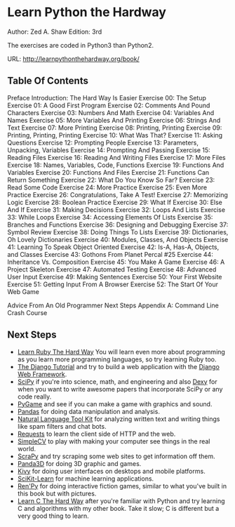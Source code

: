 Learn Python the Hardway
========================
Author: Zed A. Shaw
Edition: 3rd

The exercises are coded in Python3 than Python2.

URL: http://learnpythonthehardway.org/book/

Table Of Contents
-----------------
Preface
Introduction: The Hard Way Is Easier
Exercise 00: The Setup
Exercise 01: A Good First Program
Exercise 02: Comments And Pound Characters
Exercise 03: Numbers And Math
Exercise 04: Variables And Names
Exercise 05: More Variables And Printing
Exercise 06: Strings And Text
Exercise 07: More Printing
Exercise 08: Printing, Printing
Exercise 09: Printing, Printing, Printing
Exercise 10: What Was That?
Exercise 11: Asking Questions
Exercise 12: Prompting People
Exercise 13: Parameters, Unpacking, Variables
Exercise 14: Prompting And Passing
Exercise 15: Reading Files
Exercise 16: Reading And Writing Files
Exercise 17: More Files
Exercise 18: Names, Variables, Code, Functions
Exercise 19: Functions And Variables
Exercise 20: Functions And Files
Exercise 21: Functions Can Return Something
Exercise 22: What Do You Know So Far?
Exercise 23: Read Some Code
Exercise 24: More Practice
Exercise 25: Even More Practice
Exercise 26: Congratulations, Take A Test!
Exercise 27: Memorizing Logic
Exercise 28: Boolean Practice
Exercise 29: What If
Exercise 30: Else And If
Exercise 31: Making Decisions
Exercise 32: Loops And Lists
Exercise 33: While Loops
Exercise 34: Accessing Elements Of Lists
Exercise 35: Branches and Functions
Exercise 36: Designing and Debugging
Exercise 37: Symbol Review
Exercise 38: Doing Things To Lists
Exercise 39: Dictionaries, Oh Lovely Dictionaries
Exercise 40: Modules, Classes, And Objects
Exercise 41: Learning To Speak Object Oriented
Exercise 42: Is-A, Has-A, Objects, and Classes
Exercise 43: Gothons From Planet Percal #25
Exercise 44: Inheritance Vs. Composition
Exercise 45: You Make A Game
Exercise 46: A Project Skeleton
Exercise 47: Automated Testing
Exercise 48: Advanced User Input
Exercise 49: Making Sentences
Exercise 50: Your First Website
Exercise 51: Getting Input From A Browser
Exercise 52: The Start Of Your Web Game

Advice From An Old Programmer
Next Steps
Appendix A: Command Line Crash Course


Next Steps
----------
- [Learn Ruby The Hard Way](http://learnrubythehardway.org/) You will learn even more about programming as you learn more programming languages, so try learning Ruby too.
- [The Django Tutorial](https://docs.djangoproject.com/en/1.4/intro/tutorial01/) and try to build a web application with the [Django Web Framework](https://www.djangoproject.com/).
- [SciPy](http://www.scipy.org/) if you're into science, math, and engineering and also [Dexy](http://dexy.it/) for when you want to write awesome papers that incorporate SciPy or any code really.
- [PyGame](http://www.pygame.org/news.html) and see if you can make a game with graphics and sound.
- [Pandas](http://pandas.pydata.org/) for doing data manipulation and analysis.
- [Natural Language Tool Kit](http://nltk.org/) for analyzing written text and writing things like spam filters and chat bots.
- [Requests](http://docs.python-requests.org/en/latest/index.html) to learn the client side of HTTP and the web.
- [SimpleCV](http://simplecv.org/) to play with making your computer see things in the real world.
- [ScraPy](http://scrapy.org/) and try scraping some web sites to get information off them.
- [Panda3D](https://www.panda3d.org/) for doing 3D graphic and games.
- [Kivy](http://kivy.org/) for doing user interfaces on desktops and mobile platforms.
- [SciKit-Learn](http://scikit-learn.org/stable/) for machine learning applications.
- [Ren'Py](http://renpy.org/) for doing interactive fiction games, similar to what you've built in this book but with pictures.
- [Learn C The Hard Way](http://c.learncodethehardway.org/) after you're familiar with Python and try learning C and algorithms with my other book. Take it slow; C is different but a very good thing to learn.

